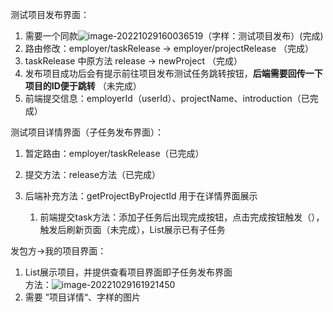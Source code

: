 测试项目发布界面：

1. 需要一个同款![image-20221029160036519](C:\Users\Kitria\AppData\Roaming\Typora\typora-user-images\image-20221029160036519.png)（字样：测试项目发布）(完成)
2. 路由修改：employer/taskRelease -> employer/projectRelease （完成）
3. taskRelease 中原方法 release -> newProject （完成）
4. 发布项目成功后会有提示前往项目发布测试任务跳转按钮，**后端需要回传一下项目的ID便于跳转** （未完成）
5. 前端提交信息：employerId（userId）、projectName、introduction（已完成）

测试项目详情界面（子任务发布界面）：

1. 暂定路由：employer/taskRelease（已完成）
2. 提交方法：release方法（已完成）
3. 后端补充方法：getProjectByProjectId 用于在详情界面展示
   
   1. 前端提交task方法：添加子任务后出现完成按钮，点击完成按钮触发（），触发后刷新页面（未完成），List展示已有子任务
   
   

发包方->我的项目界面：

1. List展示项目，并提供查看项目界面即子任务发布界面 <br>方法：![image-20221029161921450](C:\Users\Kitria\AppData\Roaming\Typora\typora-user-images\image-20221029161921450.png)
2. 需要 ”项目详情“、字样的图片

